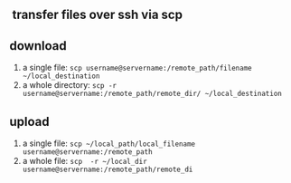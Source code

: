  transfer files over ssh via scp  
 -------------------------------   
 
 ## download
 1. a single file: `scp username@servername:/remote_path/filename ~/local_destination`  
 2. a whole directory: `scp -r username@servername:/remote_path/remote_dir/ ~/local_destination`  
   
 ## upload  
 1. a single file: `scp ~/local_path/local_filename username@servername:/remote_path`  
 2. a whole file: `scp  -r ~/local_dir username@servername:/remote_path/remote_di`
 
